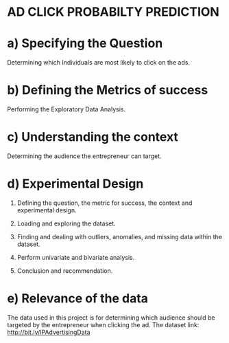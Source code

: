 # AD CLICK PROBABILTY PREDICTION

# a) Specifying the Question

Determining which Individuals are most likely to click on the ads.

# b) Defining the Metrics of success

Performing the Exploratory Data Analysis.

# c) Understanding the context

Determining the audience the entrepreneur can target.

# d) Experimental Design

1. Defining the question, the metric for success, the context and experimental design.

2. Loading and exploring the dataset.

3. Finding and dealing with outliers, anomalies, and missing data within the dataset.

4. Perform univariate and bivariate analysis.

5. Conclusion and recommendation.

# e) Relevance of the data

The data used in this project is for determining which audience should be targeted by the entrepreneur when clicking the ad.
The dataset link: http://bit.ly/IPAdvertisingData
